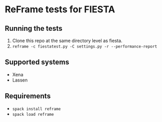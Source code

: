 # ReFrame tests for FIESTA

## Running the tests

1. Clone this repo at the same directory level as fiesta.
1. `reframe -c fiestatest.py -C settings.py -r --performance-report`

## Supported systems

- Xena
- Lassen

## Requirements

- `spack install reframe`
- `spack load reframe`
